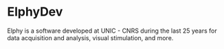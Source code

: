 # ElphyDev
Elphy is a software developed at UNIC - CNRS during the last 25 years for data acquisition and analysis, visual stimulation, and more.
